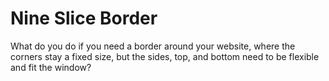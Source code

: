 # Nine Slice Border

What do you do if you need a border around your website, where the corners stay a fixed size, but the sides, top, and bottom need to be flexible and fit the window?
